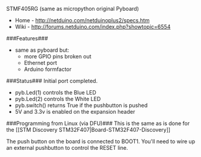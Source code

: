 STMF405RG (same as micropython original Pyboard)
* Home - http://netduino.com/netduinoplus2/specs.htm
* Wiki - http://forums.netduino.com/index.php?showtopic=6554

###Features###
* same as pyboard but:
  * more GPIO pins broken out
  * Ethernet port
  * Arduino formfactor

###Status###
Initial port completed.
* pyb.Led(1) controls the Blue LED
* pyb.Led(2) controls the White LED
* pyb.switch() returns True if the pushbutton is pushed
* 5V and 3.3v is enabled on the expansion header

###Programming from Linux (via DFU)###
This is the same as is done for the [[STM Discovery STM32F407|Board-STM32F407-Discovery]]

The push button on the board is connected to BOOT1. You'll need to wire up an external pushbutton to control the RESET line.